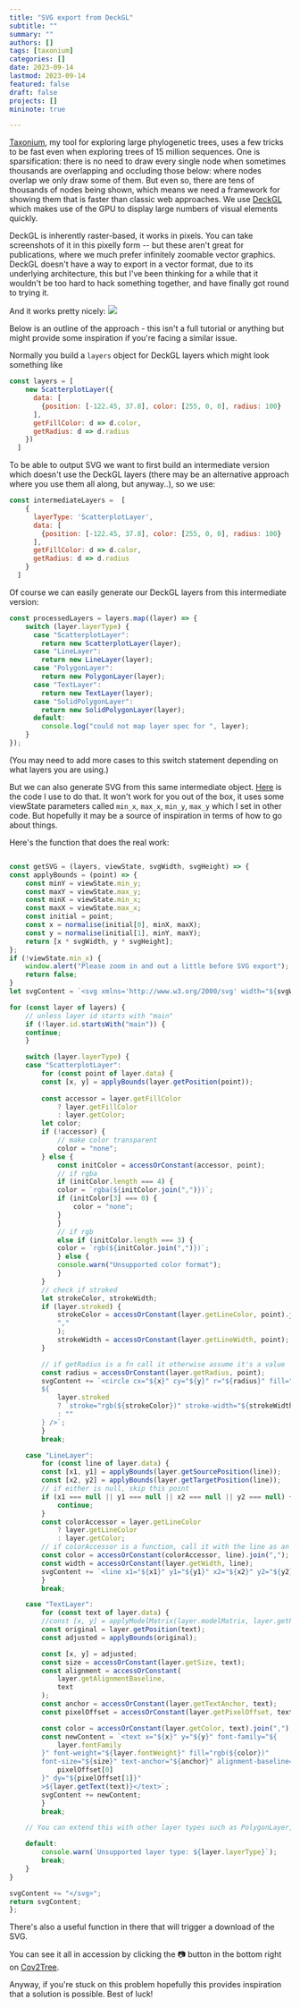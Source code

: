 ```yaml
---
title: "SVG export from DeckGL"
subtitle: ""
summary: ""
authors: []
tags: [taxonium]
categories: []
date: 2023-09-14
lastmod: 2023-09-14
featured: false
draft: false
projects: []
mininote: true

---
```


[Taxonium](https://taxonium.org), my tool for exploring large phylogenetic trees, uses  a few tricks to be fast even when exploring trees of 15 million sequences. One is sparsification: there is no need to draw every single node when sometimes thousands are overlapping and occluding those below: where nodes overlap we only draw some of them. But even so, there are tens of thousands of nodes being shown, which means we need a framework for showing them that is faster than classic web approaches. We use [DeckGL](https://deck.gl) which makes use of the GPU to display large numbers of visual elements quickly.

DeckGL is inherently raster-based, it works in pixels. You can take screenshots of it in this pixelly form -- but these aren't great for publications, where we much prefer infinitely zoomable vector graphics. DeckGL doesn't have a way to export in a vector format, due to its underlying architecture, this but I've been thinking for a while that it wouldn't be too hard to hack something together, and have finally got round to trying it.

And it works pretty nicely:
![](2023-09-14-17-52-05.png)

Below is an outline of the approach - this isn't a full tutorial  or anything but might provide some inspiration if you're facing a similar issue.

Normally you build a `layers` object for DeckGL layers which might look something like

```javascript
const layers = [
    new ScatterplotLayer({
      data: [
        {position: [-122.45, 37.8], color: [255, 0, 0], radius: 100}
      ],
      getFillColor: d => d.color,
      getRadius: d => d.radius
    })
  ]
```

To be able to output SVG we want to first build an intermediate version which doesn't use the DeckGL layers (there may be an alternative approach where you use them all along, but anyway..), so we use:

```javascript
const intermediateLayers =  [
    {
      layerType: 'ScatterplotLayer',
      data: [
        {position: [-122.45, 37.8], color: [255, 0, 0], radius: 100}
      ],
      getFillColor: d => d.color,
      getRadius: d => d.radius
    }
  ]
```

Of course we can easily generate our DeckGL layers from this intermediate version:

```javascript
const processedLayers = layers.map((layer) => {
    switch (layer.layerType) {
      case "ScatterplotLayer":
        return new ScatterplotLayer(layer);
      case "LineLayer":
        return new LineLayer(layer);
      case "PolygonLayer":
        return new PolygonLayer(layer);
      case "TextLayer":
        return new TextLayer(layer);
      case "SolidPolygonLayer":
        return new SolidPolygonLayer(layer);
      default:
        console.log("could not map layer spec for ", layer);
    }
});
```

(You may need to add more cases to this switch statement depending on what layers you are using.)

But we can also generate SVG from this same intermediate object. [Here](https://github.com/theosanderson/taxonium/blob/e1758284ecf9bca09593194e74fe3ff52ba372c1/taxonium_component/src/utils/deckglToSvg.js) is the code I use to do that. It won't work for you out of the box, it uses some viewState parameters called `min_x`, `max_x`, `min_y`, `max_y` which I set in other code. But hopefully it may be a source of inspiration in terms of how to go about things.

Here's the function that does the real work:
    
```javascript

const getSVG = (layers, viewState, svgWidth, svgHeight) => {
const applyBounds = (point) => {
    const minY = viewState.min_y;
    const maxY = viewState.max_y;
    const minX = viewState.min_x;
    const maxX = viewState.max_x;
    const initial = point;
    const x = normalise(initial[0], minX, maxX);
    const y = normalise(initial[1], minY, maxY);
    return [x * svgWidth, y * svgHeight];
};
if (!viewState.min_x) {
    window.alert("Please zoom in and out a little before SVG export");
    return false;
}
let svgContent = `<svg xmlns='http://www.w3.org/2000/svg' width="${svgWidth}" height="${svgHeight}">`;

for (const layer of layers) {
    // unless layer id starts with "main"
    if (!layer.id.startsWith("main")) {
    continue;
    }

    switch (layer.layerType) {
    case "ScatterplotLayer":
        for (const point of layer.data) {
        const [x, y] = applyBounds(layer.getPosition(point));
        
        const accessor = layer.getFillColor
            ? layer.getFillColor
            : layer.getColor;
        let color;
        if (!accessor) {
            // make color transparent
            color = "none";
        } else {
            const initColor = accessOrConstant(accessor, point);
            // if rgba
            if (initColor.length === 4) {
            color = `rgba(${initColor.join(",")})`;
            if (initColor[3] === 0) {
                color = "none";
            }
            }
            // if rgb
            else if (initColor.length === 3) {
            color = `rgb(${initColor.join(",")})`;
            } else {
            console.warn("Unsupported color format");
            }
        }
        // check if stroked
        let strokeColor, strokeWidth;
        if (layer.stroked) {
            strokeColor = accessOrConstant(layer.getLineColor, point).join(
            ","
            );
            strokeWidth = accessOrConstant(layer.getLineWidth, point);
        }

        // if getRadius is a fn call it otherwise assume it's a value
        const radius = accessOrConstant(layer.getRadius, point);
        svgContent += `<circle cx="${x}" cy="${y}" r="${radius}" fill="${color}"
        ${
            layer.stroked
            ? `stroke="rgb(${strokeColor})" stroke-width="${strokeWidth}"`
            : ""
        } />`;
        }
        break;

    case "LineLayer":
        for (const line of layer.data) {
        const [x1, y1] = applyBounds(layer.getSourcePosition(line));
        const [x2, y2] = applyBounds(layer.getTargetPosition(line));
        // if either is null, skip this point
        if (x1 === null || y1 === null || x2 === null || y2 === null) {
            continue;
        }
        const colorAccessor = layer.getLineColor
            ? layer.getLineColor
            : layer.getColor;
        // if colorAccessor is a function, call it with the line as an argument, otherwise assume it's an array
        const color = accessOrConstant(colorAccessor, line).join(",");
        const width = accessOrConstant(layer.getWidth, line);
        svgContent += `<line x1="${x1}" y1="${y1}" x2="${x2}" y2="${y2}" stroke="rgb(${color})" stroke-width="${width}" />`;
        }
        break;

    case "TextLayer":
        for (const text of layer.data) {
        //const [x, y] = applyModelMatrix(layer.modelMatrix, layer.getPosition(text));
        const original = layer.getPosition(text);
        const adjusted = applyBounds(original);

        const [x, y] = adjusted;
        const size = accessOrConstant(layer.getSize, text);
        const alignment = accessOrConstant(
            layer.getAlignmentBaseline,
            text
        );
        const anchor = accessOrConstant(layer.getTextAnchor, text);
        const pixelOffset = accessOrConstant(layer.getPixelOffset, text);

        const color = accessOrConstant(layer.getColor, text).join(",");
        const newContent = `<text x="${x}" y="${y}" font-family="${
            layer.fontFamily
        }" font-weight="${layer.fontWeight}" fill="rgb(${color})"
        font-size="${size}" text-anchor="${anchor}" alignment-baseline="${alignment}" dx="${
            pixelOffset[0]
        }" dy="${pixelOffset[1]}"
        >${layer.getText(text)}</text>`;
        svgContent += newContent;
        }
        break;

    // You can extend this with other layer types such as PolygonLayer, SolidPolygonLayer, etc.

    default:
        console.warn(`Unsupported layer type: ${layer.layerType}`);
        break;
    }
}

svgContent += "</svg>";
return svgContent;
};
```

There's also a useful function in there that will trigger a download of the SVG.

You can see it all in accession by clicking the 📷 button in the bottom right on [Cov2Tree](//cov2tree.org).

Anyway, if you're stuck on this problem hopefully this provides inspiration that a solution is possible. Best of luck!